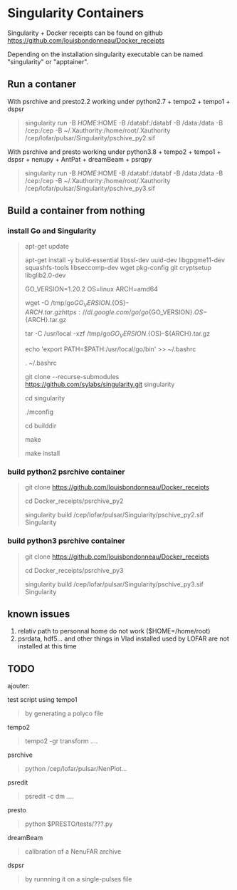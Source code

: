 Singularity Containers
======================

Singularity + Docker receipts can be found on github https://github.com/louisbondonneau/Docker_receipts

Depending on the installation singularity executable can be named "singularity" or "apptainer".


Run a contaner
--------------
With psrchive and presto2.2 working under python2.7 + tempo2 + tempo1 + dspsr
> singularity run -B $HOME:$HOME  -B /databf:/databf -B /data:/data -B /cep:/cep -B ~/.Xauthority:/home/root/.Xauthority /cep/lofar/pulsar/Singularity/pschive_py2.sif

With psrchive and presto working under python3.8 + tempo2 + tempo1 + dspsr + nenupy + AntPat + dreamBeam + psrqpy
> singularity run -B $HOME:$HOME  -B /databf:/databf -B /data:/data -B /cep:/cep -B ~/.Xauthority:/home/root/.Xauthority /cep/lofar/pulsar/Singularity/pschive_py3.sif


Build a container from nothing
------------------------------

### install Go and Singularity

> apt-get update
> 
> apt-get install -y build-essential libssl-dev uuid-dev libgpgme11-dev squashfs-tools libseccomp-dev wget pkg-config git cryptsetup libglib2.0-dev
> 
> GO_VERSION=1.20.2 OS=linux ARCH=amd64
> 
> wget -O /tmp/go${GO_VERSION}.${OS}-${ARCH}.tar.gz https://dl.google.com/go/go${GO_VERSION}.${OS}-${ARCH}.tar.gz
> 
> tar -C /usr/local -xzf /tmp/go${GO_VERSION}.${OS}-${ARCH}.tar.gz
> 
> echo 'export PATH=$PATH:/usr/local/go/bin' >> ~/.bashrc
> 
> . ~/.bashrc
> 
> git clone --recurse-submodules https://github.com/sylabs/singularity.git singularity
> 
> cd singularity
> 
> ./mconfig
> 
> cd builddir
> 
> make
> 
> make install


### build python2 psrchive container

> git clone https://github.com/louisbondonneau/Docker_receipts
> 
> cd Docker_receipts/psrchive_py2
> 
> singularity build /cep/lofar/pulsar/Singularity/pschive_py2.sif Singularity


### build python3 psrchive container

> git clone https://github.com/louisbondonneau/Docker_receipts
> 
> cd Docker_receipts/psrchive_py3
> 
> singularity build /cep/lofar/pulsar/Singularity/pschive_py3.sif Singularity

known issues
------------
  1. relativ path to personnal home do not work ($HOME=/home/root)
  2. psrdata, hdf5... and other things in Vlad installed used by LOFAR are not installed at this time

TODO
----
ajouter:

test script using
tempo1
> by generating a polyco file

tempo2
> tempo2 -gr transform ....

psrchive
> python /cep/lofar/pulsar/NenPlot...

psredit
> psredit -c dm ....

presto
> python $PRESTO/tests/???.py

dreamBeam
> calibration of a NenuFAR archive

dspsr
> by runnning it on a single-pulses file


